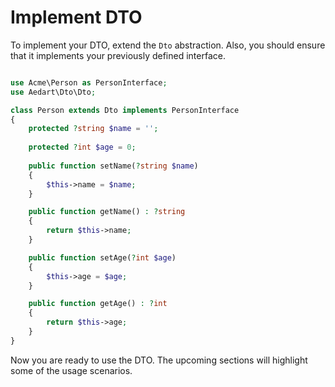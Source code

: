 # Implement DTO

To implement your DTO, extend the `Dto` abstraction.
Also, you should ensure that it implements your previously defined interface.
 
```php

use Acme\Person as PersonInterface;
use Aedart\Dto\Dto;

class Person extends Dto implements PersonInterface
{
    protected ?string $name = '';
    
    protected ?int $age = 0;
 
    public function setName(?string $name)
    {
        $this->name = $name;
    }

    public function getName() : ?string
    {
        return $this->name;
    }

    public function setAge(?int $age)
    {
        $this->age = $age;
    }

    public function getAge() : ?int
    {
        return $this->age;
    }
}
```

Now you are ready to use the DTO.
The upcoming sections will highlight some of the usage scenarios. 

